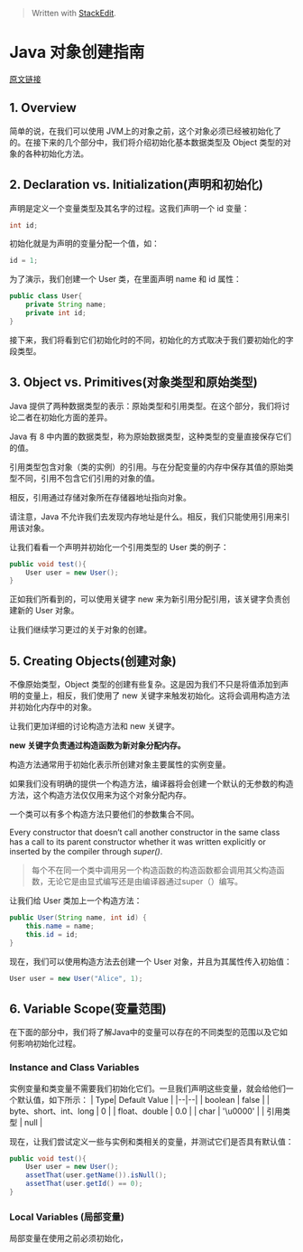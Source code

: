 


> Written with [StackEdit](https://stackedit.io/).

# Java 对象创建指南
[原文链接](https://www.baeldung.com/java-initialization)

## 1. Overview
简单的说，在我们可以使用 JVM上的对象之前，这个对象必须已经被初始化了的。在接下来的几个部分中，我们将介绍初始化基本数据类型及 Object 类型的对象的各种初始化方法。

## 2. Declaration vs. Initialization(声明和初始化)
声明是定义一个变量类型及其名字的过程。这我们声明一个 id 变量：

```java
int id;
```

初始化就是为声明的变量分配一个值，如：

```java
id = 1;
```

为了演示，我们创建一个 User 类，在里面声明 name 和 id 属性：

```java
public class User{
	private String name;
	private int id;
}
```

接下来，我们将看到它们初始化时的不同，初始化的方式取决于我们要初始化的字段类型。

## 3. Object vs. Primitives(对象类型和原始类型)
Java 提供了两种数据类型的表示：原始类型和引用类型。在这个部分，我们将讨论二者在初始化方面的差异。

Java 有 8 中内置的数据类型，称为原始数据类型，这种类型的变量直接保存它们的值。

引用类型包含对象（类的实例）的引用。与在分配变量的内存中保存其值的原始类型不同，引用不包含它们引用的对象的值。

相反，引用通过存储对象所在存储器地址指向对象。

请注意，Java 不允许我们去发现内存地址是什么。相反，我们只能使用引用来引用该对象。

让我们看看一个声明并初始化一个引用类型的 User 类的例子：

```java
public void test(){
	User user = new User();
}
```

正如我们所看到的，可以使用关键字 new 来为新引用分配引用，该关键字负责创建新的 User 对象。

让我们继续学习更过的关于对象的创建。

## 5. Creating Objects(创建对象)

不像原始类型，Object 类型的创建有些复杂。这是因为我们不只是将值添加到声明的变量上，相反，我们使用了 new 关键字来触发初始化。这将会调用构造方法并初始化内存中的对象。

让我们更加详细的讨论构造方法和 new 关键字。

**new 关键字负责通过构造函数为新对象分配内存。**

构造方法通常用于初始化表示所创建对象主要属性的实例变量。

如果我们没有明确的提供一个构造方法，编译器将会创建一个默认的无参数的构造方法，这个构造方法仅仅用来为这个对象分配内存。

一个类可以有多个构造方法只要他们的参数集合不同。

Every constructor that doesn’t call another constructor in the same class has a call to its parent constructor whether it was written explicitly or inserted by the compiler through _super()_.
> 每个不在同一个类中调用另一个构造函数的构造函数都会调用其父构造函数，无论它是由显式编写还是由编译器通过super（）编写。

让我们给 User 类加上一个构造方法：

```java
public User(String name, int id) {
	this.name = name;
	this.id = id;
}
```

现在，我们可以使用构造方法去创建一个 User 对象，并且为其属性传入初始值：

```java
User user = new User("Alice", 1);
```


## 6. Variable Scope(变量范围)
在下面的部分中，我们将了解Java中的变量可以存在的不同类型的范围以及它如何影响初始化过程。

### Instance and Class Variables
实例变量和类变量不需要我们初始化它们。一旦我们声明这些变量，就会给他们一个默认值，如下所示：
|  Type| Default Value  |
|--|--|
| boolean | false |
| byte、short、int、long | 0 |
| float、double | 0.0 |
| char | '\u0000' |
| 引用类型 | null |
  
现在，让我们尝试定义一些与实例和类相关的变量，并测试它们是否具有默认值：

```java
public void test(){
	User user = new User();
	assetThat(user.getName()).isNull();
	assetThat(user.getId() == 0);
}
```

### Local Variables (局部变量)
局部变量在使用之前必须初始化，
<!--stackedit_data:
eyJoaXN0b3J5IjpbODMxNDcwOTk0LDcyMjkwNjI4OV19
-->